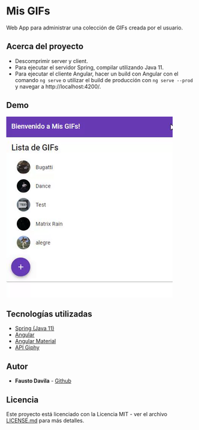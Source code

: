 # Mis GIFs
Web App para administrar una colección de GIFs creada por el usuario.

## Acerca del proyecto
* Descomprimir server y client.
* Para ejecutar el servidor Spring, compilar utilizando Java 11.
* Para ejecutar el cliente Angular, hacer un build con Angular con el comando ```ng serve``` 
  o utilizar el build de producción con ```ng serve --prod``` y navegar a http://localhost:4200/.

## Demo
![](demo.gif)

## Tecnologías utilizadas
* [Spring (Java 11)](https://spring.io/)
* [Angular](https://angular.io/)
* [Angular Material](https://material.angular.io/)
* [API Giphy](https://developers.giphy.com/)

## Autor
* **Fausto Davila** - [Github](https://github.com/FaustoCampusFP)

## Licencia
Este proyecto está licenciado con la Licencia MIT - ver el archivo [LICENSE.md](https://github.com/FaustoCampusFP/Mis-GIFs/blob/master/LICENSE) para más detalles.
